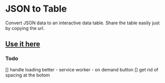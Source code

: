 # JSON to Table

Convert JSON data to an interactive data table. Share the table easily just by copying the url.

## [Use it here](https://samuba.github.io/json-to-table/)

### Todo
[] handle loading better
    - service worker
    - on demand button
[] get rid of spacing at the botom